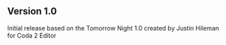 ## Version 1.0

Initial release based on the Tomorrow Night 1.0 created by Justin Hileman for Coda 2 Editor
